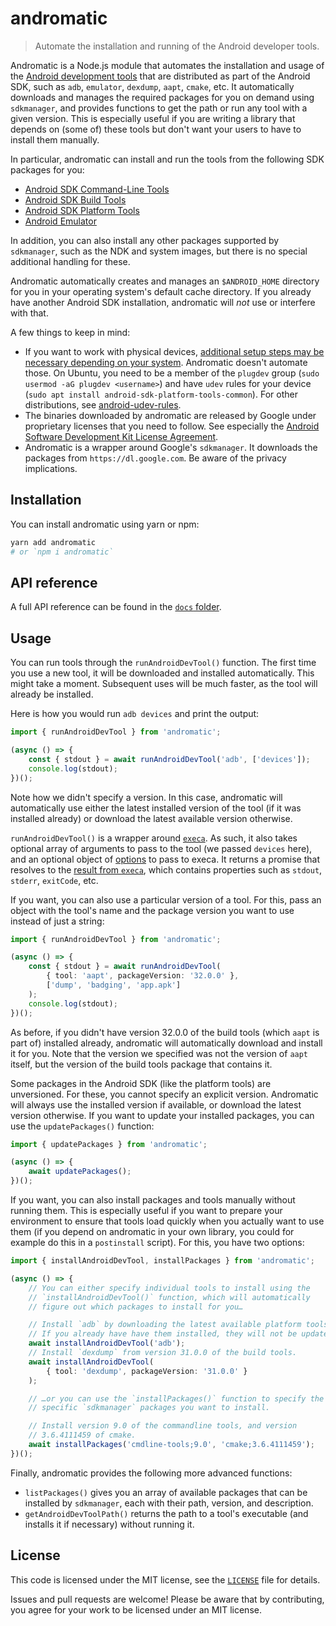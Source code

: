 # andromatic

> Automate the installation and running of the Android developer tools.

Andromatic is a Node.js module that automates the installation and usage of the [Android development tools](https://developer.android.com/tools) that are distributed as part of the Android SDK, such as `adb`, `emulator`, `dexdump`, `aapt`, `cmake`, etc. It automatically downloads and manages the required packages for you on demand using `sdkmanager`, and provides functions to get the path or run any tool with a given version. This is especially useful if you are writing a library that depends on (some of) these tools but don't want your users to have to install them manually.

In particular, andromatic can install and run the tools from the following SDK packages for you:

* [Android SDK Command-Line Tools](https://developer.android.com/tools#tools-sdk)
* [Android SDK Build Tools](https://developer.android.com/tools#tools-build)
* [Android SDK Platform Tools](https://developer.android.com/tools#tools-platform)
* [Android Emulator](https://developer.android.com/tools#tools-emulator)

In addition, you can also install any other packages supported by `sdkmanager`, such as the NDK and system images, but there is no special additional handling for these.

Andromatic automatically creates and manages an `$ANDROID_HOME` directory for you in your operating system's default cache directory. If you already have another Android SDK installation, andromatic will _not_ use or interfere with that.

A few things to keep in mind:

* If you want to work with physical devices, [additional setup steps may be necessary depending on your system](https://developer.android.com/studio/run/device#setting-up). Andromatic doesn't automate those. On Ubuntu, you need to be a member of the `plugdev` group (`sudo usermod -aG plugdev <username>`) and have `udev` rules for your device (`sudo apt install android-sdk-platform-tools-common`). For other distributions, see [android-udev-rules](https://github.com/M0Rf30/android-udev-rules).
* The binaries downloaded by andromatic are released by Google under proprietary licenses that you need to follow. See especially the [Android Software Development Kit License Agreement](https://developer.android.com/studio/terms).
* Andromatic is a wrapper around Google's `sdkmanager`. It downloads the packages from `https://dl.google.com`. Be aware of the privacy implications.

## Installation

You can install andromatic using yarn or npm:

```sh
yarn add andromatic
# or `npm i andromatic`
```

## API reference

A full API reference can be found in the [`docs` folder](/docs/README.md).

## Usage

You can run tools through the `runAndroidDevTool()` function. The first time you use a new tool, it will be downloaded and installed automatically. This might take a moment. Subsequent uses will be much faster, as the tool will already be installed.

Here is how you would run `adb devices` and print the output:

```ts
import { runAndroidDevTool } from 'andromatic';

(async () => {
    const { stdout } = await runAndroidDevTool('adb', ['devices']);
    console.log(stdout);
})();
```

Note how we didn't specify a version. In this case, andromatic will automatically use either the latest installed version of the tool (if it was installed already) or download the latest available version otherwise.

`runAndroidDevTool()` is a wrapper around [`execa`](https://github.com/sindresorhus/execa). As such, it also takes optional array of arguments to pass to the tool (we passed `devices` here), and an optional object of [options](https://github.com/sindresorhus/execa#options-1) to pass to execa. It returns a promise that resolves to the [result from `execa`](https://github.com/sindresorhus/execa#childprocess), which contains properties such as `stdout`, `stderr`, `exitCode`, etc.

If you want, you can also use a particular version of a tool. For this, pass an object with the tool's name and the package version you want to use instead of just a string:

```ts
import { runAndroidDevTool } from 'andromatic';

(async () => {
    const { stdout } = await runAndroidDevTool(
        { tool: 'aapt', packageVersion: '32.0.0' },
        ['dump', 'badging', 'app.apk']
    );
    console.log(stdout);
})();
```

As before, if you didn't have version 32.0.0 of the build tools (which `aapt` is part of) installed already, andromatic will automatically download and install it for you. Note that the version we specified was not the version of `aapt` itself, but the version of the build tools package that contains it.

Some packages in the Android SDK (like the platform tools) are unversioned. For these, you cannot specify an explicit version. Andromatic will always use the installed version if available, or download the latest version otherwise. If you want to update your installed packages, you can use the `updatePackages()` function:

```ts
import { updatePackages } from 'andromatic';

(async () => {
    await updatePackages();
})();
```

If you want, you can also install packages and tools manually without running them. This is especially useful if you want to prepare your environment to ensure that tools load quickly when you actually want to use them (if you depend on andromatic in your own library, you could for example do this in a `postinstall` script). For this, you have two options:

```ts
import { installAndroidDevTool, installPackages } from 'andromatic';

(async () => {
    // You can either specify individual tools to install using the
    // `installAndroidDevTool()` function, which will automatically
    // figure out which packages to install for you…

    // Install `adb` by downloading the latest available platform tools.
    // If you already have have them installed, they will not be updated.
    await installAndroidDevTool('adb');
    // Install `dexdump` from version 31.0.0 of the build tools.
    await installAndroidDevTool(
        { tool: 'dexdump', packageVersion: '31.0.0' }
    );

    // …or you can use the `installPackages()` function to specify the
    // specific `sdkmanager` packages you want to install.

    // Install version 9.0 of the commandline tools, and version
    // 3.6.4111459 of cmake.
    await installPackages('cmdline-tools;9.0', 'cmake;3.6.4111459');
})();
```

Finally, andromatic provides the following more advanced functions:

* `listPackages()` gives you an array of available packages that can be installed by `sdkmanager`, each with their path, version, and description.
* `getAndroidDevToolPath()` returns the path to a tool's executable (and installs it if necessary) without running it.

## License

This code is licensed under the MIT license, see the [`LICENSE`](LICENSE) file for details.

Issues and pull requests are welcome! Please be aware that by contributing, you agree for your work to be licensed under an MIT license.

